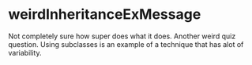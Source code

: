 # weirdInheritanceExMessage
Not completely sure how super does what it does. Another weird quiz question. Using subclasses is an example of a technique that has alot of variability.
